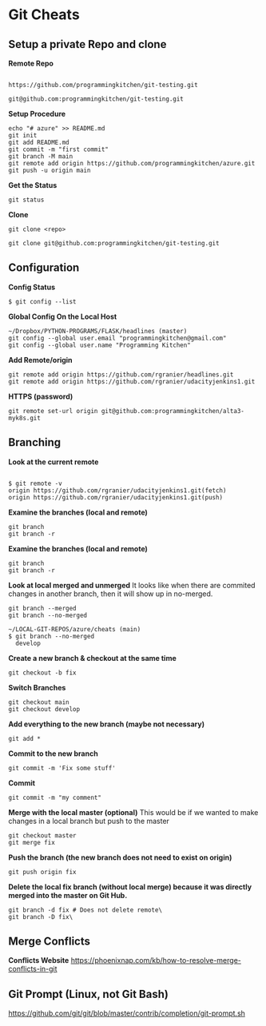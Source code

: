# Git Cheats

## Setup a private Repo and clone

**Remote Repo**
```

https://github.com/programmingkitchen/git-testing.git

git@github.com:programmingkitchen/git-testing.git

```

**Setup Procedure**
```
echo "# azure" >> README.md
git init
git add README.md
git commit -m "first commit"
git branch -M main
git remote add origin https://github.com/programmingkitchen/azure.git
git push -u origin main
```

**Get the Status**
```
git status
```

**Clone**
```
git clone <repo>

git clone git@github.com:programmingkitchen/git-testing.git
```


## Configuration

**Config Status**
```
$ git config --list
```

**Global Config On the Local Host**
```
~/Dropbox/PYTHON-PROGRAMS/FLASK/headlines (master)
git config --global user.email "programmingkitchen@gmail.com"
git config --global user.name "Programming Kitchen"

```

**Add Remote/origin**
```
git remote add origin https://github.com/rgranier/headlines.git
git remote add origin https://github.com/rgranier/udacityjenkins1.git
```

**HTTPS (password)**
```git remote set-url origin git@github.com:USERNAME/REPOSITORY.git
git remote set-url origin git@github.com:programmingkitchen/alta3-myk8s.git
```


## Branching 
**Look at the current remote**
```git remote -v

$ git remote -v
origin https://github.com/rgranier/udacityjenkins1.git(fetch)
origin https://github.com/rgranier/udacityjenkins1.git(push)
```

**Examine the branches (local and remote)**
```
git branch
git branch -r
```

**Examine the branches (local and remote)**
```
git branch
git branch -r
```


**Look at local merged and unmerged**
It looks like when there are commited changes in another branch, then it will show up in no-merged.

```
git branch --merged
git branch --no-merged

~/LOCAL-GIT-REPOS/azure/cheats (main)
$ git branch --no-merged
  develop
```


**Create a new branch & checkout at the same time**
```
git checkout -b fix
```

**Switch Branches**
```
git checkout main
git checkout develop
```


**Add everything to the new branch (maybe not necessary)**
```
git add *
```

**Commit to the new branch**
```
git commit -m 'Fix some stuff'
```

**Commit**
```
git commit -m "my comment"
```

**Merge with the local master (optional)**
This would be if we wanted to make changes in a local branch but push to the master
```
git checkout master
git merge fix
```

**Push the branch (the new branch does not need to exist on origin)**
```
git push origin fix
```

**Delete the local fix branch (without local merge) because it was directly merged into the master on Git Hub.**
```
git branch -d fix # Does not delete remote\
git branch -D fix\
```

## Merge Conflicts

**Conflicts Website**
https://phoenixnap.com/kb/how-to-resolve-merge-conflicts-in-git


## Git Prompt (Linux, not Git Bash)
https://github.com/git/git/blob/master/contrib/completion/git-prompt.sh






